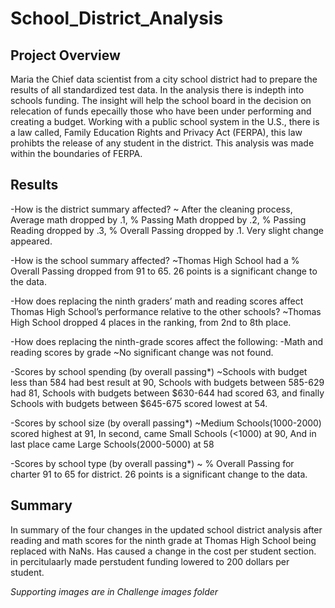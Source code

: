 # School_District_Analysis

## Project Overview
Maria the Chief data scientist from a city school district had to prepare the results of all standardized test data. In the analysis there is indepth into schools funding. The insight will help the school board in the decision on relecation of funds epecailly those who have been under performing and creating a budget. Working with a public school system in the U.S., there is a law called, Family Education Rights and Privacy Act (FERPA), this law prohibts the release of any student in the district. This analysis was made within the boundaries of FERPA.

## Results
-How is the district summary affected?
    ~ After the cleaning process, Average math dropped by .1, % Passing Math dropped by .2, % Passing Reading dropped by .3, % Overall Passing dropped by .1. Very slight change appeared.
        
-How is the school summary affected?
    ~Thomas High School had a % Overall Passing dropped from 91 to 65. 26 points is a significant change to the data.
    
-How does replacing the ninth graders’ math and reading scores affect Thomas High School’s performance relative to the other schools?
    ~Thomas High School dropped 4 places in the ranking, from 2nd to 8th place.
    
-How does replacing the ninth-grade scores affect the following:
   -Math and reading scores by grade
       ~No significant change was not found.
       
   -Scores by school spending (by overall passing*)
       ~Schools with budget less than 584 had best result at 90, Schools with budgets between 585-629 had 81, Schools with budgets between $630-644 had scored 63, and finally Schools with budgets between $645-675 scored lowest at 54.
       
   -Scores by school size (by overall passing*)
       ~Medium Schools(1000-2000) scored highest at 91, In second, came Small Schools (<1000) at 90, And in last place came Large Schools(2000-5000) at 58
       
   -Scores by school type (by overall passing*)
       ~ % Overall Passing for charter 91 to 65 for district. 26 points is a significant change to the data.
       
## Summary
In summary of the  four changes in the updated school district analysis after reading and math scores for the ninth grade at Thomas High School being replaced with NaNs. Has caused a change in the cost per student section. in percitulaarly made perstudent funding lowered to 200 dollars per student.

*Supporting images are in Challenge images folder*
